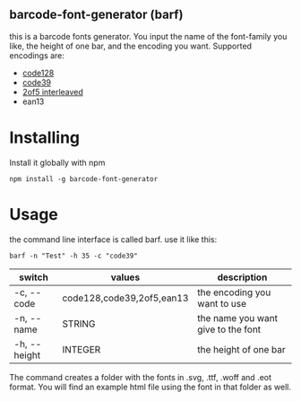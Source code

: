 ##  barcode-font-generator (barf)

this is a barcode fonts generator. You input the name of the font-family you like, the height of one bar, and the encoding you want.
Supported encodings are:

* [code128](https://github.com/Holger-Will/code-128-font)
* [code39](https://github.com/Holger-Will/code-39-font)
* [2of5 interleaved](https://github.com/Holger-Will/2of5-font)
* ean13

# Installing

Install it globally with npm

    npm install -g barcode-font-generator

# Usage

the command line interface is called barf. use it like this:

    barf -n "Test" -h 35 -c "code39"

| switch | values | description |
| --- | --- | --- |
| -c, --code | code128,code39,2of5,ean13 | the encoding you want to use |
| -n, --name | STRING | the name you want give to the font |
| -h, --height | INTEGER | the height of one bar |

The command creates a folder with the fonts in .svg, .ttf, .woff and .eot format. You will find an example html file using the font in that folder as well.
